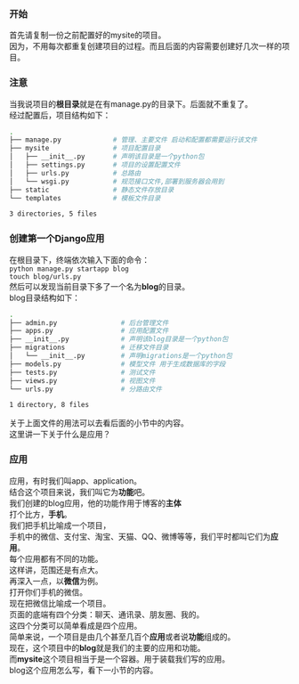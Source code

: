 ### 开始
首先请复制一份之前配置好的mysite的项目。  
因为，不用每次都重复创建项目的过程。而且后面的内容需要创建好几次一样的项目。  
### 注意  
当我说项目的**根目录**就是在有manage.py的目录下。后面就不重复了。  
经过配置后，项目结构如下：
```bash
.
├── manage.py             # 管理、主要文件 启动和配置都需要运行该文件
├── mysite                # 项目配置目录
│   ├── __init__.py       # 声明该目录是一个python包
│   ├── settings.py       # 项目的设置配置文件
│   ├── urls.py           # 总路由
│   └── wsgi.py           # 规范接口文件,部署到服务器会用到
├── static                # 静态文件存放目录    
└── templates             # 模板文件目录

3 directories, 5 files
```  
### 创建第一个Django应用  
在根目录下，终端依次输入下面的命令：  
`python manage.py startapp blog`  
`touch blog/urls.py`  
然后可以发现当前目录下多了一个名为**blog**的目录。  
blog目录结构如下：
```bash
.
├── admin.py                # 后台管理文件
├── apps.py                 # 应用配置文件
├── __init__.py             # 声明该blog目录是一个python包
├── migrations              # 迁移文件目录  
│   └── __init__.py         # 声明migrations是一个python包
├── models.py               # 模型文件 用于生成数据库的字段
├── tests.py                # 测试文件
├── views.py                # 视图文件
└── urls.py                 # 分路由文件

1 directory, 8 files
```  
关于上面文件的用法可以去看后面的小节中的内容。  
这里讲一下关于什么是应用？  
### 应用  
应用，有时我们叫app、application。  
结合这个项目来说，我们叫它为**功能**吧。  
我们创建的blog应用，他的功能作用于博客的**主体**  
打个比方，**手机**。  
我们把手机比喻成一个项目，  
手机中的微信、支付宝、淘宝、天猫、QQ、微博等等，我们平时都叫它们为**应用**。  
每个应用都有不同的功能。  
这样讲，范围还是有点大。  
再深入一点，以**微信**为例。  
打开你们手机的微信。  
现在把微信比喻成一个项目。  
页面的底端有四个分类：聊天、通讯录、朋友圈、我的。  
这四个分类可以简单看成是四个应用。  
简单来说，一个项目是由几个甚至几百个**应用**或者说**功能**组成的。  
现在，这个项目中的**blog**就是我们的主要的应用和功能。  
而**mysite**这个项目相当于是一个容器。用于装载我们写的应用。  
blog这个应用怎么写，看下一小节的内容。 
